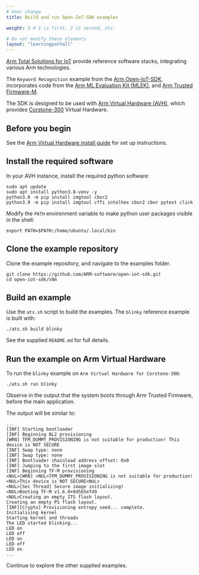 ```yaml
---
# User change
title: Build and run Open-IoT-SDK examples

weight: 2 # 1 is first, 2 is second, etc.

# Do not modify these elements
layout: "learningpathall"
---
```

[Arm Total Solutions for IoT](https://www.arm.com/markets/iot/total-solutions-iot) provide reference software stacks, integrating various Arm technologies.

The `Keyword Recognition` example from the [Arm Open-IoT-SDK](https://github.com/ARM-software/open-iot-sdk), incorporates code from the [Arm ML Evaluation Kit (MLEK)](https://review.mlplatform.org/plugins/gitiles/ml/ethos-u/ml-embedded-evaluation-kit), and [Arm Trusted Firmware-M](https://developer.arm.com/Tools%20and%20Software/Trusted%20Firmware-M).

The SDK is designed to be used with [Arm Virtual Hardware (AVH)](https://www.arm.com/products/development-tools/simulation/virtual-hardware), which provides [Corstone-300](https://developer.arm.com/Processors/Corstone-300) Virtual Hardware.

## Before you begin

See the [Arm Virtual Hardware install guide](/install-guides/avh#corstone) for set up instructions.

## Install the required software

In your AVH instance, install the required python software:

```console
sudo apt update
sudo apt install python3.8-venv -y
python3.8 -m pip install imgtool cbor2
python3.9 -m pip install imgtool cffi intelhex cbor2 cbor pytest click
```

Modify the `PATH` environment variable to make python user packages visible in the shell:

```console
export PATH=$PATH:/home/ubuntu/.local/bin
```

## Clone the example repository

Clone the example repository, and navigate to the examples folder.

```console
git clone https://github.com/ARM-software/open-iot-sdk.git
cd open-iot-sdk/v8m
```

## Build an example

Use the `ats.sh` script to build the examples. The `blinky` reference example is built with:

```console
./ats.sh build blinky
```
See the supplied `README.md` for full details.

## Run the example on Arm Virtual Hardware

To run the `blinky` example on `Arm Virtual Hardware for Corstone-300`:

```console
./ats.sh run blinky
```
Observe in the output that the system boots through Arm Trusted Firmware, before the main application.

The output will be similar to:

```output
...
[INF] Starting bootloader
[INF] Beginning BL2 provisioning
[WRN] TFM_DUMMY_PROVISIONING is not suitable for production! This device is NOT SECURE
[INF] Swap type: none
[INF] Swap type: none
[INF] Bootloader chainload address offset: 0x0
[INF] Jumping to the first image slot
[INF] Beginning TF-M provisioning
<NUL>[WRN] <NUL>TFM_DUMMY_PROVISIONING is not suitable for production! <NUL>This device is NOT SECURE<NUL>
<NUL>[Sec Thread] Secure image initializing!
<NUL>Booting TF-M v1.6.0+0d5b5ef49
<NUL>Creating an empty ITS flash layout.
Creating an empty PS flash layout.
[INF][Crypto] Provisioning entropy seed... complete.
Initialising kernel
Starting kernel and threads
The LED started blinking...
LED on
LED off
LED on
LED off
LED on
...
```
Continue to explore the other supplied examples.
